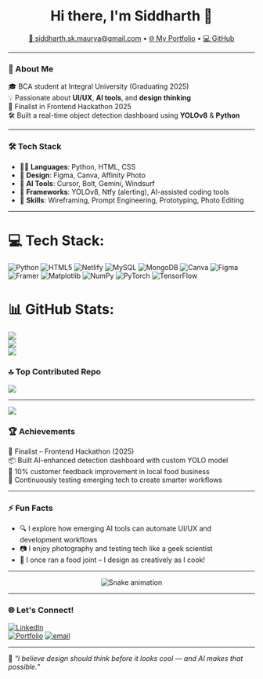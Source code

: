 <!-- Animated waving hand -->
<h1 align="center">Hi there, I'm Siddharth 👋</h1>

<p align="center">
  <a href="mailto:siddharth.sk.maurya@gmail.com">📧 siddharth.sk.maurya@gmail.com</a> • 
  <a href="https://siddportfoliov1.netlify.app">🌐 My Portfolio</a> • 
  <a href="https://github.com/your-github-username">💻 GitHub</a>
</p>

---

### 🚀 About Me

🎓 BCA student at Integral University (Graduating 2025)  
💡 Passionate about **UI/UX**, **AI tools**, and **design thinking**  
🧠 Finalist in Frontend Hackathon 2025  
🛠️ Built a real-time object detection dashboard using **YOLOv8** & **Python**

---

### 🛠️ Tech Stack

- 👨‍💻 **Languages**: Python, HTML, CSS  
- 🎨 **Design**: Figma, Canva, Affinity Photo  
- 🤖 **AI Tools**: Cursor, Bolt, Gemini, Windsurf  
- 🧩 **Frameworks**: YOLOv8, Ntfy (alerting), AI-assisted coding tools  
- 🔧 **Skills**: Wireframing, Prompt Engineering, Prototyping, Photo Editing  

---

# 💻 Tech Stack:
![Python](https://img.shields.io/badge/python-3670A0?style=for-the-badge&logo=python&logoColor=ffdd54) ![HTML5](https://img.shields.io/badge/html5-%23E34F26.svg?style=for-the-badge&logo=html5&logoColor=white) ![Netlify](https://img.shields.io/badge/netlify-%23000000.svg?style=for-the-badge&logo=netlify&logoColor=#00C7B7) ![MySQL](https://img.shields.io/badge/mysql-4479A1.svg?style=for-the-badge&logo=mysql&logoColor=white) ![MongoDB](https://img.shields.io/badge/MongoDB-%234ea94b.svg?style=for-the-badge&logo=mongodb&logoColor=white) ![Canva](https://img.shields.io/badge/Canva-%2300C4CC.svg?style=for-the-badge&logo=Canva&logoColor=white) ![Figma](https://img.shields.io/badge/figma-%23F24E1E.svg?style=for-the-badge&logo=figma&logoColor=white) ![Framer](https://img.shields.io/badge/Framer-black?style=for-the-badge&logo=framer&logoColor=blue) ![Matplotlib](https://img.shields.io/badge/Matplotlib-%23ffffff.svg?style=for-the-badge&logo=Matplotlib&logoColor=black) ![NumPy](https://img.shields.io/badge/numpy-%23013243.svg?style=for-the-badge&logo=numpy&logoColor=white) ![PyTorch](https://img.shields.io/badge/PyTorch-%23EE4C2C.svg?style=for-the-badge&logo=PyTorch&logoColor=white) ![TensorFlow](https://img.shields.io/badge/TensorFlow-%23FF6F00.svg?style=for-the-badge&logo=TensorFlow&logoColor=white)
# 📊 GitHub Stats:
![](https://github-readme-stats.vercel.app/api?username=SiddArts-new&theme=dark&hide_border=false&include_all_commits=false&count_private=false)<br/>
![](https://nirzak-streak-stats.vercel.app/?user=SiddArts-new&theme=dark&hide_border=false)<br/>
![](https://github-readme-stats.vercel.app/api/top-langs/?username=SiddArts-new&theme=dark&hide_border=false&include_all_commits=false&count_private=false&layout=compact)

### 🔝 Top Contributed Repo
![](https://github-contributor-stats.vercel.app/api?username=SiddArts-new&limit=5&theme=dark&combine_all_yearly_contributions=true)

---
[![](https://visitcount.itsvg.in/api?id=SiddArts-new&icon=6&color=0)](https://visitcount.itsvg.in)



### 🏆 Achievements

🏅 Finalist – Frontend Hackathon (2025)  
📦 Built AI-enhanced detection dashboard with custom YOLO model  
🎯 10% customer feedback improvement in local food business  
🧪 Continuously testing emerging tech to create smarter workflows  

---

### ⚡ Fun Facts

- 🔍 I explore how emerging AI tools can automate UI/UX and development workflows  
- 📷 I enjoy photography and testing tech like a geek scientist  
- 🥘 I once ran a food joint – I design as creatively as I cook!

---

<p align="center">
  <img src="https://raw.githubusercontent.com/your-github-username/your-github-username/output/github-contribution-grid-snake.svg" alt="Snake animation" />
</p>

---

### 🌐 Let's Connect!

[![LinkedIn](https://img.shields.io/badge/LinkedIn-blue?style=flat&logo=linkedin)](https://linkedin.com/in/your-link)  
[![Portfolio](https://img.shields.io/badge/Portfolio-Website-green)](http://siddportfoliov1.netlify.app)
[![email](https://img.shields.io/badge/Email-D14836?logo=gmail&logoColor=white)](mailto:siddharth.sk.maurya@gmail.com) 

---

🧠 _“I believe design should think before it looks cool — and AI makes that possible.”_  
